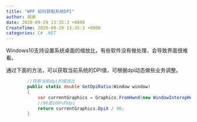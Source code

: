 ```yaml
---
title: "WPF 如何获取系统DPI"
author: 胡承
date: 2020-09-29 13:35:3 +0800
CreateTime: 2020-09-29 13:35:3 +0800
categories: C# .NET
---
```


Windows10支持设置系统桌面的缩放比，有些软件没有做处理，会导致界面很难看。

<!-- more -->

通过下面的方法，可以获取当前系统的DPI值，可根据dpi动态做些业务调整。

```cs
        //获取当前dpi的缩放比
        public static double GetDpiRatio(Window window)
        {
            var currentGraphics = Graphics.FromHwnd(new WindowInteropHelper(window).Handle);
            //96是100%的dpi
            return currentGraphics.DpiX / 96;
        }      
```

